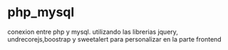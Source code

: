 # php_mysql
conexion entre php y mysql. utilizando las librerias jquery, undrecorejs,boostrap y sweetalert para personalizar en la parte frontend
